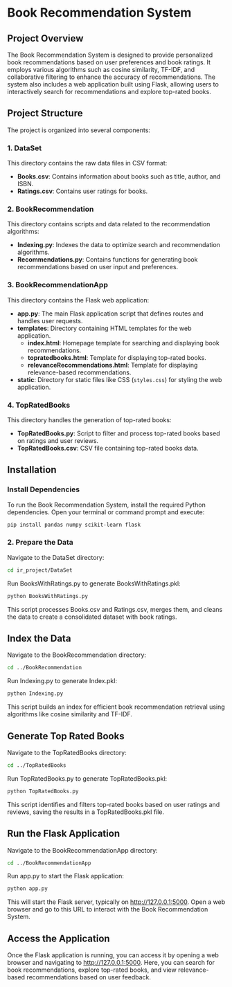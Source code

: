 # Book Recommendation System

## Project Overview

The Book Recommendation System is designed to provide personalized book recommendations based on user preferences and book ratings. It employs various algorithms such as cosine similarity, TF-IDF, and collaborative filtering to enhance the accuracy of recommendations. The system also includes a web application built using Flask, allowing users to interactively search for recommendations and explore top-rated books.

## Project Structure

The project is organized into several components:

### 1. DataSet

This directory contains the raw data files in CSV format:

- **Books.csv**: Contains information about books such as title, author, and ISBN.
- **Ratings.csv**: Contains user ratings for books.

### 2. BookRecommendation

This directory contains scripts and data related to the recommendation algorithms:

- **Indexing.py**: Indexes the data to optimize search and recommendation algorithms.
- **Recommendations.py**: Contains functions for generating book recommendations based on user input and preferences.

### 3. BookRecommendationApp

This directory contains the Flask web application:

- **app.py**: The main Flask application script that defines routes and handles user requests.
- **templates**: Directory containing HTML templates for the web application.
  - **index.html**: Homepage template for searching and displaying book recommendations.
  - **topratedbooks.html**: Template for displaying top-rated books.
  - **relevanceRecommendations.html**: Template for displaying relevance-based recommendations.
- **static**: Directory for static files like CSS (`styles.css`) for styling the web application.

### 4. TopRatedBooks

This directory handles the generation of top-rated books:

- **TopRatedBooks.py**: Script to filter and process top-rated books based on ratings and user reviews.
- **TopRatedBooks.csv**: CSV file containing top-rated books data.

## Installation

### Install Dependencies

To run the Book Recommendation System, install the required Python dependencies. Open your terminal or command prompt and execute:

```bash
pip install pandas numpy scikit-learn flask
```

### 2. Prepare the Data

Navigate to the DataSet directory:

```bash
cd ir_project/DataSet
```

Run BooksWithRatings.py to generate BooksWithRatings.pkl:

```bash
python BooksWithRatings.py
```

This script processes Books.csv and Ratings.csv, merges them, and cleans the data to create a consolidated dataset with book ratings.

## Index the Data
Navigate to the BookRecommendation directory:

```bash
cd ../BookRecommendation
```
Run Indexing.py to generate Index.pkl:
```bash
python Indexing.py
```
This script builds an index for efficient book recommendation retrieval using algorithms like cosine similarity and TF-IDF.

## Generate Top Rated Books
Navigate to the TopRatedBooks directory:
```bash
cd ../TopRatedBooks
```
Run TopRatedBooks.py to generate TopRatedBooks.pkl:
```bash
python TopRatedBooks.py
```
This script identifies and filters top-rated books based on user ratings and reviews, saving the results in a TopRatedBooks.pkl file.

## Run the Flask Application
Navigate to the BookRecommendationApp directory:
```bash
cd ../BookRecommendationApp
```
Run app.py to start the Flask application:
```bash
python app.py
```
This will start the Flask server, typically on http://127.0.0.1:5000. Open a web browser and go to this URL to interact with the Book Recommendation System.

## Access the Application
Once the Flask application is running, you can access it by opening a web browser and navigating to http://127.0.0.1:5000. Here, you can search for book recommendations, explore top-rated books, and view relevance-based recommendations based on user feedback.
